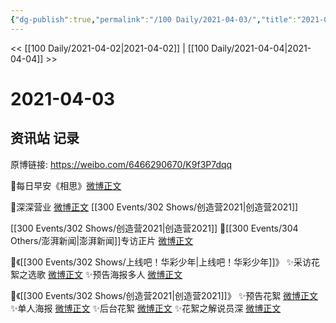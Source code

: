 ```yaml
---
{"dg-publish":true,"permalink":"/100 Daily/2021-04-03/","title":"2021-04-03","created":"2023-04-09T15:32:28.084+08:00","updated":"2023-04-09T15:33:28.661+08:00"}
---
```



<< [[100 Daily/2021-04-02\|2021-04-02]] | [[100 Daily/2021-04-04\|2021-04-04]] >>

# 2021-04-03

## 资讯站 记录

原博链接: https://weibo.com/6466290670/K9f3P7dqq

🌟每日早安《相思》[微博正文](https://m.weibo.cn/6466290670/4621814309848691)

🌟深深营业 [微博正文](https://m.weibo.cn/6466290670/4622014025831753) [[300 Events/302 Shows/创造营2021\|创造营2021]]

[[300 Events/302 Shows/创造营2021\|创造营2021]]
🌟[[300 Events/304 Others/澎湃新闻\|澎湃新闻]]专访正片 [微博正文](https://m.weibo.cn/6466290670/4621840524512024)

🌟《[[300 Events/302 Shows/上线吧！华彩少年\|上线吧！华彩少年]]》
✨采访花絮之选歌 [微博正文](https://m.weibo.cn/6466290670/4621836166628592)
✨预告海报多人 [微博正文](https://m.weibo.cn/6466290670/4621847599778972)

🌟《[[300 Events/302 Shows/创造营2021\|创造营2021]]》
✨预告花絮 [微博正文](https://m.weibo.cn/6466290670/4621879929475108)
✨单人海报 [微博正文](https://m.weibo.cn/6466290670/4621883783514065)
✨后台花絮 [微博正文](https://m.weibo.cn/6466290670/4621931892182430)
✨花絮之解说员深 [微博正文](https://m.weibo.cn/6466290670/4621978969572728)
